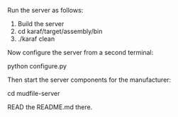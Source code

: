 Run the server as follows:

1. Build the server
2. cd karaf/target/assembly/bin
3. ./karaf clean


Now configure the server from a second terminal:

   python configure.py

Then start the server components for the manufacturer:

   cd mudfile-server
   
READ the README.md there.

